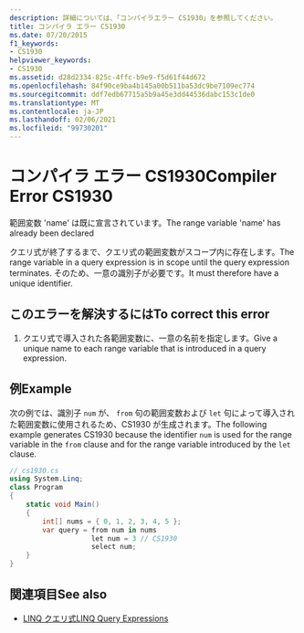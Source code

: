 ```yaml
---
description: 詳細については、「コンパイラエラー CS1930」を参照してください。
title: コンパイラ エラー CS1930
ms.date: 07/20/2015
f1_keywords:
- CS1930
helpviewer_keywords:
- CS1930
ms.assetid: d28d2334-825c-4ffc-b9e9-f5d61f44d672
ms.openlocfilehash: 84f90ce9ba4b145a00b511ba53dc9be7109ec774
ms.sourcegitcommit: ddf7edb67715a5b9a45e3dd44536dabc153c1de0
ms.translationtype: MT
ms.contentlocale: ja-JP
ms.lasthandoff: 02/06/2021
ms.locfileid: "99730201"
---
```

# <a name="compiler-error-cs1930"></a><span data-ttu-id="9813a-103">コンパイラ エラー CS1930</span><span class="sxs-lookup"><span data-stu-id="9813a-103">Compiler Error CS1930</span></span>

<span data-ttu-id="9813a-104">範囲変数 'name' は既に宣言されています。</span><span class="sxs-lookup"><span data-stu-id="9813a-104">The range variable 'name' has already been declared</span></span>  
  
 <span data-ttu-id="9813a-105">クエリ式が終了するまで、クエリ式の範囲変数がスコープ内に存在します。</span><span class="sxs-lookup"><span data-stu-id="9813a-105">The range variable in a query expression is in scope until the query expression terminates.</span></span> <span data-ttu-id="9813a-106">そのため、一意の識別子が必要です。</span><span class="sxs-lookup"><span data-stu-id="9813a-106">It must therefore have a unique identifier.</span></span>  
  
## <a name="to-correct-this-error"></a><span data-ttu-id="9813a-107">このエラーを解決するには</span><span class="sxs-lookup"><span data-stu-id="9813a-107">To correct this error</span></span>  
  
1. <span data-ttu-id="9813a-108">クエリ式で導入された各範囲変数に、一意の名前を指定します。</span><span class="sxs-lookup"><span data-stu-id="9813a-108">Give a unique name to each range variable that is introduced in a query expression.</span></span>  
  
## <a name="example"></a><span data-ttu-id="9813a-109">例</span><span class="sxs-lookup"><span data-stu-id="9813a-109">Example</span></span>  

 <span data-ttu-id="9813a-110">次の例では、識別子 `num` が、 `from` 句の範囲変数および `let` 句によって導入された範囲変数に使用されるため、CS1930 が生成されます。</span><span class="sxs-lookup"><span data-stu-id="9813a-110">The following example generates CS1930 because the identifier `num` is used for the range variable in the `from` clause and for the range variable introduced by the `let` clause.</span></span>  
  
```csharp  
// cs1930.cs  
using System.Linq;  
class Program  
{  
    static void Main()  
    {  
        int[] nums = { 0, 1, 2, 3, 4, 5 };  
        var query = from num in nums  
                    let num = 3 // CS1930  
                    select num;
    }  
}  
```  
  
## <a name="see-also"></a><span data-ttu-id="9813a-111">関連項目</span><span class="sxs-lookup"><span data-stu-id="9813a-111">See also</span></span>

- [<span data-ttu-id="9813a-112">LINQ クエリ式</span><span class="sxs-lookup"><span data-stu-id="9813a-112">LINQ Query Expressions</span></span>](../linq/index.md)
